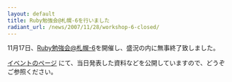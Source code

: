 ```yaml
---
layout: default
title: Ruby勉強会@札幌-6を行いました
radiant_url: /news/2007/11/28/workshop-6-closed/
---
```

11月17日、[Ruby勉強会@札幌-6](http://ruby-sapporo.org/news/2007/10/30/workshop-6/)を開催し、盛況の内に無事終了致しました。

[イベントのページ](http://ruby-sapporo.org/events/workshop/6/) にて、当日発表した資料などを公開していますので、どうぞご参照ください。
